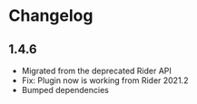 # Changelog

## 1.4.6
- Migrated from the deprecated Rider API
- Fix: Plugin now is working from Rider 2021.2 
- Bumped dependencies